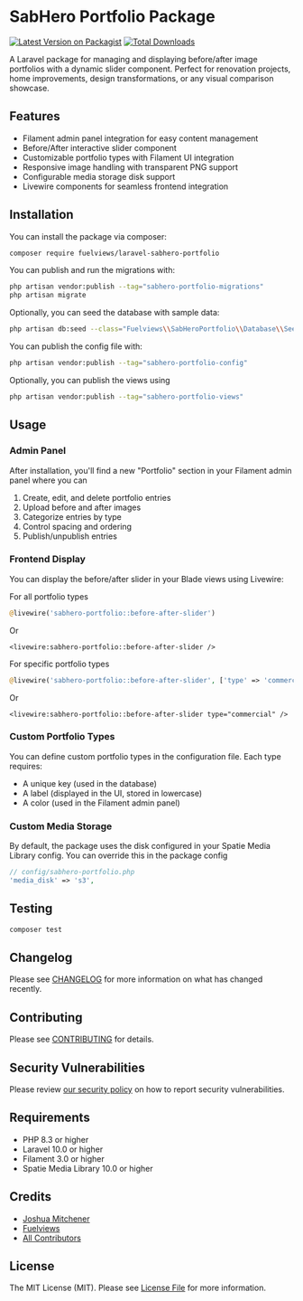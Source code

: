 # SabHero Portfolio Package

[![Latest Version on Packagist](https://img.shields.io/packagist/v/fuelviews/laravel-sabhero-portfolio.svg?style=flat-square)](https://packagist.org/packages/fuelviews/laravel-sabhero-portfolio)
[![Total Downloads](https://img.shields.io/packagist/dt/fuelviews/laravel-sabhero-portfolio.svg?style=flat-square)](https://packagist.org/packages/fuelviews/laravel-sabhero-portfolio)

A Laravel package for managing and displaying before/after image portfolios with a dynamic slider component. Perfect for renovation projects, home improvements, design transformations, or any visual comparison showcase.

## Features

- Filament admin panel integration for easy content management
- Before/After interactive slider component
- Customizable portfolio types with Filament UI integration
- Responsive image handling with transparent PNG support
- Configurable media storage disk support
- Livewire components for seamless frontend integration

## Installation

You can install the package via composer:

```bash
composer require fuelviews/laravel-sabhero-portfolio
```

You can publish and run the migrations with:

```bash
php artisan vendor:publish --tag="sabhero-portfolio-migrations"
php artisan migrate
```

Optionally, you can seed the database with sample data:

```bash
php artisan db:seed --class="Fuelviews\\SabHeroPortfolio\\Database\\Seeders\\SabHeroPortfolioSeeder"
```

You can publish the config file with:

```bash
php artisan vendor:publish --tag="sabhero-portfolio-config"
```

Optionally, you can publish the views using

```bash
php artisan vendor:publish --tag="sabhero-portfolio-views"
```

## Usage

### Admin Panel

After installation, you'll find a new "Portfolio" section in your Filament admin panel where you can

1. Create, edit, and delete portfolio entries
2. Upload before and after images
3. Categorize entries by type
4. Control spacing and ordering
5. Publish/unpublish entries

### Frontend Display

You can display the before/after slider in your Blade views using Livewire:

For all portfolio types

```php
@livewire('sabhero-portfolio::before-after-slider')
```
Or

```bladehtml
<livewire:sabhero-portfolio::before-after-slider />
```

For specific portfolio types

```php
@livewire('sabhero-portfolio::before-after-slider', ['type' => 'commercial'])
```

Or

```bladehtml
<livewire:sabhero-portfolio::before-after-slider type="commercial" />
```

### Custom Portfolio Types

You can define custom portfolio types in the configuration file. Each type requires:
- A unique key (used in the database)
- A label (displayed in the UI, stored in lowercase)
- A color (used in the Filament admin panel)

### Custom Media Storage

By default, the package uses the disk configured in your Spatie Media Library config. You can override this in the package config

```php
// config/sabhero-portfolio.php
'media_disk' => 's3',
```

## Testing

```bash
composer test
```

## Changelog

Please see [CHANGELOG](CHANGELOG.md) for more information on what has changed recently.

## Contributing

Please see [CONTRIBUTING](CONTRIBUTING.md) for details.

## Security Vulnerabilities

Please review [our security policy](../../security/policy) on how to report security vulnerabilities.

## Requirements

- PHP 8.3 or higher
- Laravel 10.0 or higher
- Filament 3.0 or higher
- Spatie Media Library 10.0 or higher

## Credits

- [Joshua Mitchener](https://github.com/thejmitchener)
- [Fuelviews](https://github.com/fuelviews)
- [All Contributors](../../contributors)

## License

The MIT License (MIT). Please see [License File](LICENSE.md) for more information.
